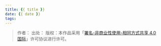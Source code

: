```yaml
---
title: {{ title }}
date: {{ date }}
tags:
---
```








> 作者：
> 出处：
> 版权：本作品采用「[署名-非商业性使用-相同方式共享 4.0 国际](https://creativecommons.org/licenses/by-nc-sa/4.0/)」许可协议进行许可。
